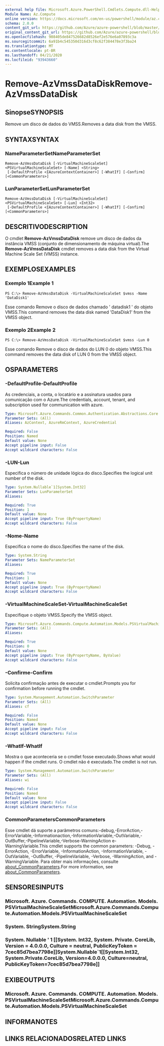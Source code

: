 ```yaml
---
external help file: Microsoft.Azure.PowerShell.Cmdlets.Compute.dll-Help.xml
Module Name: Az.Compute
online version: https://docs.microsoft.com/en-us/powershell/module/az.compute/remove-azvmssdatadisk
schema: 2.0.0
content_git_url: https://github.com/Azure/azure-powershell/blob/master/src/Compute/Compute/help/Remove-AzVmssDataDisk.md
original_content_git_url: https://github.com/Azure/azure-powershell/blob/master/src/Compute/Compute/help/Remove-AzVmssDataDisk.md
ms.openlocfilehash: 908405de847526682d8526ef2e576e6a07893c3a
ms.sourcegitcommit: 6a91b4c545350d316d3cf8c62f384478e3f3ba24
ms.translationtype: MT
ms.contentlocale: pt-BR
ms.lasthandoff: 04/21/2020
ms.locfileid: "93943660"
---
```

# <span data-ttu-id="8aa6d-101">Remove-AzVmssDataDisk</span><span class="sxs-lookup"><span data-stu-id="8aa6d-101">Remove-AzVmssDataDisk</span></span>

## <span data-ttu-id="8aa6d-102">Sinopse</span><span class="sxs-lookup"><span data-stu-id="8aa6d-102">SYNOPSIS</span></span>
<span data-ttu-id="8aa6d-103">Remove um disco de dados do VMSS.</span><span class="sxs-lookup"><span data-stu-id="8aa6d-103">Removes a data disk from the VMSS.</span></span>

## <span data-ttu-id="8aa6d-104">SYNTAX</span><span class="sxs-lookup"><span data-stu-id="8aa6d-104">SYNTAX</span></span>

### <span data-ttu-id="8aa6d-105">NameParameterSet</span><span class="sxs-lookup"><span data-stu-id="8aa6d-105">NameParameterSet</span></span>
```
Remove-AzVmssDataDisk [-VirtualMachineScaleSet] <PSVirtualMachineScaleSet> [-Name] <String>
 [-DefaultProfile <IAzureContextContainer>] [-WhatIf] [-Confirm] [<CommonParameters>]
```

### <span data-ttu-id="8aa6d-106">LunParameterSet</span><span class="sxs-lookup"><span data-stu-id="8aa6d-106">LunParameterSet</span></span>
```
Remove-AzVmssDataDisk [-VirtualMachineScaleSet] <PSVirtualMachineScaleSet> [-Lun] <Int32>
 [-DefaultProfile <IAzureContextContainer>] [-WhatIf] [-Confirm] [<CommonParameters>]
```

## <span data-ttu-id="8aa6d-107">DESCRITIVO</span><span class="sxs-lookup"><span data-stu-id="8aa6d-107">DESCRIPTION</span></span>
<span data-ttu-id="8aa6d-108">O cmdlet **Remove-AzVmssDataDisk** remove um disco de dados da instância VMSS (conjunto de dimensionamento de máquina virtual).</span><span class="sxs-lookup"><span data-stu-id="8aa6d-108">The **Remove-AzVmssDataDisk** cmdlet removes a data disk from the Virtual Machine Scale Set (VMSS) instance.</span></span>

## <span data-ttu-id="8aa6d-109">EXEMPLOS</span><span class="sxs-lookup"><span data-stu-id="8aa6d-109">EXAMPLES</span></span>

### <span data-ttu-id="8aa6d-110">Exemplo 1</span><span class="sxs-lookup"><span data-stu-id="8aa6d-110">Example 1</span></span>
```
PS C:\> Remove-AzVmssDataDisk -VirtualMachineScaleSet $vmss -Name 'DataDisk1'
```

<span data-ttu-id="8aa6d-111">Esse comando Remove o disco de dados chamado ' datadisk1 ' do objeto VMSS.</span><span class="sxs-lookup"><span data-stu-id="8aa6d-111">This command removes the data disk named 'DataDisk1' from the VMSS object.</span></span>

### <span data-ttu-id="8aa6d-112">Exemplo 2</span><span class="sxs-lookup"><span data-stu-id="8aa6d-112">Example 2</span></span>
```
PS C:\> Remove-AzVmssDataDisk -VirtualMachineScaleSet $vmss -Lun 0
```

<span data-ttu-id="8aa6d-113">Esse comando Remove o disco de dados do LUN 0 do objeto VMSS.</span><span class="sxs-lookup"><span data-stu-id="8aa6d-113">This command removes the data disk of LUN 0 from the VMSS object.</span></span>

## <span data-ttu-id="8aa6d-114">OS</span><span class="sxs-lookup"><span data-stu-id="8aa6d-114">PARAMETERS</span></span>

### <span data-ttu-id="8aa6d-115">-DefaultProfile</span><span class="sxs-lookup"><span data-stu-id="8aa6d-115">-DefaultProfile</span></span>
<span data-ttu-id="8aa6d-116">As credenciais, a conta, o locatário e a assinatura usados para comunicação com o Azure.</span><span class="sxs-lookup"><span data-stu-id="8aa6d-116">The credentials, account, tenant, and subscription used for communication with azure.</span></span>

```yaml
Type: Microsoft.Azure.Commands.Common.Authentication.Abstractions.Core.IAzureContextContainer
Parameter Sets: (All)
Aliases: AzContext, AzureRmContext, AzureCredential

Required: False
Position: Named
Default value: None
Accept pipeline input: False
Accept wildcard characters: False
```

### <span data-ttu-id="8aa6d-117">-LUN</span><span class="sxs-lookup"><span data-stu-id="8aa6d-117">-Lun</span></span>
<span data-ttu-id="8aa6d-118">Especifica o número de unidade lógica do disco.</span><span class="sxs-lookup"><span data-stu-id="8aa6d-118">Specifies the logical unit number of the disk.</span></span>

```yaml
Type: System.Nullable`1[System.Int32]
Parameter Sets: LunParameterSet
Aliases:

Required: True
Position: 1
Default value: None
Accept pipeline input: True (ByPropertyName)
Accept wildcard characters: False
```

### <span data-ttu-id="8aa6d-119">-Nome</span><span class="sxs-lookup"><span data-stu-id="8aa6d-119">-Name</span></span>
<span data-ttu-id="8aa6d-120">Especifica o nome do disco.</span><span class="sxs-lookup"><span data-stu-id="8aa6d-120">Specifies the name of the disk.</span></span>

```yaml
Type: System.String
Parameter Sets: NameParameterSet
Aliases:

Required: True
Position: 1
Default value: None
Accept pipeline input: True (ByPropertyName)
Accept wildcard characters: False
```

### <span data-ttu-id="8aa6d-121">-VirtualMachineScaleSet</span><span class="sxs-lookup"><span data-stu-id="8aa6d-121">-VirtualMachineScaleSet</span></span>
<span data-ttu-id="8aa6d-122">Especifique o objeto VMSS.</span><span class="sxs-lookup"><span data-stu-id="8aa6d-122">Specify the VMSS object.</span></span>

```yaml
Type: Microsoft.Azure.Commands.Compute.Automation.Models.PSVirtualMachineScaleSet
Parameter Sets: (All)
Aliases:

Required: True
Position: 0
Default value: None
Accept pipeline input: True (ByPropertyName, ByValue)
Accept wildcard characters: False
```

### <span data-ttu-id="8aa6d-123">-Confirme</span><span class="sxs-lookup"><span data-stu-id="8aa6d-123">-Confirm</span></span>
<span data-ttu-id="8aa6d-124">Solicita confirmação antes de executar o cmdlet.</span><span class="sxs-lookup"><span data-stu-id="8aa6d-124">Prompts you for confirmation before running the cmdlet.</span></span>

```yaml
Type: System.Management.Automation.SwitchParameter
Parameter Sets: (All)
Aliases: cf

Required: False
Position: Named
Default value: None
Accept pipeline input: False
Accept wildcard characters: False
```

### <span data-ttu-id="8aa6d-125">-WhatIf</span><span class="sxs-lookup"><span data-stu-id="8aa6d-125">-WhatIf</span></span>
<span data-ttu-id="8aa6d-126">Mostra o que aconteceria se o cmdlet fosse executado.</span><span class="sxs-lookup"><span data-stu-id="8aa6d-126">Shows what would happen if the cmdlet runs.</span></span>
<span data-ttu-id="8aa6d-127">O cmdlet não é executado.</span><span class="sxs-lookup"><span data-stu-id="8aa6d-127">The cmdlet is not run.</span></span>

```yaml
Type: System.Management.Automation.SwitchParameter
Parameter Sets: (All)
Aliases: wi

Required: False
Position: Named
Default value: None
Accept pipeline input: False
Accept wildcard characters: False
```

### <span data-ttu-id="8aa6d-128">CommonParameters</span><span class="sxs-lookup"><span data-stu-id="8aa6d-128">CommonParameters</span></span>
<span data-ttu-id="8aa6d-129">Esse cmdlet dá suporte a parâmetros comuns:-debug,-ErrorAction,-ErrorVariable,-Informationaction,-InformationVariable,-OutVariable,-OutBuffer,-PipelineVariable,-Verbose-WarningAction e-WarningVariable.</span><span class="sxs-lookup"><span data-stu-id="8aa6d-129">This cmdlet supports the common parameters: -Debug, -ErrorAction, -ErrorVariable, -InformationAction, -InformationVariable, -OutVariable, -OutBuffer, -PipelineVariable, -Verbose, -WarningAction, and -WarningVariable.</span></span> <span data-ttu-id="8aa6d-130">Para obter mais informações, consulte [about_CommonParameters](http://go.microsoft.com/fwlink/?LinkID=113216).</span><span class="sxs-lookup"><span data-stu-id="8aa6d-130">For more information, see [about_CommonParameters](http://go.microsoft.com/fwlink/?LinkID=113216).</span></span>

## <span data-ttu-id="8aa6d-131">SENSORES</span><span class="sxs-lookup"><span data-stu-id="8aa6d-131">INPUTS</span></span>

### <span data-ttu-id="8aa6d-132">Microsoft. Azure. Commands. COMPUTE. Automation. Models. PSVirtualMachineScaleSet</span><span class="sxs-lookup"><span data-stu-id="8aa6d-132">Microsoft.Azure.Commands.Compute.Automation.Models.PSVirtualMachineScaleSet</span></span>

### <span data-ttu-id="8aa6d-133">System. String</span><span class="sxs-lookup"><span data-stu-id="8aa6d-133">System.String</span></span>

### <span data-ttu-id="8aa6d-134">System. Nullable ' 1 [[System. Int32, System. Private. CoreLib, Version = 4.0.0.0, Culture = neutral, PublicKeyToken = 7cec85d7bea7798e]]</span><span class="sxs-lookup"><span data-stu-id="8aa6d-134">System.Nullable\`1[[System.Int32, System.Private.CoreLib, Version=4.0.0.0, Culture=neutral, PublicKeyToken=7cec85d7bea7798e]]</span></span>

## <span data-ttu-id="8aa6d-135">EXIBE</span><span class="sxs-lookup"><span data-stu-id="8aa6d-135">OUTPUTS</span></span>

### <span data-ttu-id="8aa6d-136">Microsoft. Azure. Commands. COMPUTE. Automation. Models. PSVirtualMachineScaleSet</span><span class="sxs-lookup"><span data-stu-id="8aa6d-136">Microsoft.Azure.Commands.Compute.Automation.Models.PSVirtualMachineScaleSet</span></span>

## <span data-ttu-id="8aa6d-137">INFORMA</span><span class="sxs-lookup"><span data-stu-id="8aa6d-137">NOTES</span></span>

## <span data-ttu-id="8aa6d-138">LINKS RELACIONADOS</span><span class="sxs-lookup"><span data-stu-id="8aa6d-138">RELATED LINKS</span></span>
